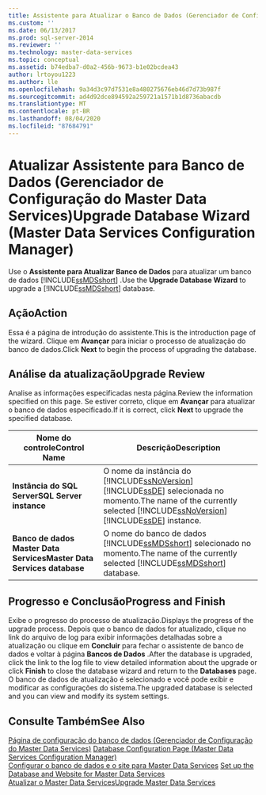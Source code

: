 ```yaml
---
title: Assistente para Atualizar o Banco de Dados (Gerenciador de Configuração do Master Data Services) | Microsoft Docs
ms.custom: ''
ms.date: 06/13/2017
ms.prod: sql-server-2014
ms.reviewer: ''
ms.technology: master-data-services
ms.topic: conceptual
ms.assetid: b74edba7-d0a2-456b-9673-b1e02bcdea43
author: lrtoyou1223
ms.author: lle
ms.openlocfilehash: 9a34d3c97d7531e8a480275676eb46d7d73b987f
ms.sourcegitcommit: ad4d92dce894592a259721a1571b1d8736abacdb
ms.translationtype: MT
ms.contentlocale: pt-BR
ms.lasthandoff: 08/04/2020
ms.locfileid: "87684791"
---
```

# <a name="upgrade-database-wizard-master-data-services-configuration-manager"></a><span data-ttu-id="88ac2-102">Atualizar Assistente para Banco de Dados (Gerenciador de Configuração do Master Data Services)</span><span class="sxs-lookup"><span data-stu-id="88ac2-102">Upgrade Database Wizard (Master Data Services Configuration Manager)</span></span>
  <span data-ttu-id="88ac2-103">Use o **Assistente para Atualizar Banco de Dados** para atualizar um banco de dados [!INCLUDE[ssMDSshort](../includes/ssmdsshort-md.md)] .</span><span class="sxs-lookup"><span data-stu-id="88ac2-103">Use the **Upgrade Database Wizard** to upgrade a [!INCLUDE[ssMDSshort](../includes/ssmdsshort-md.md)] database.</span></span>  
  
## <a name="action"></a><span data-ttu-id="88ac2-104">Ação</span><span class="sxs-lookup"><span data-stu-id="88ac2-104">Action</span></span>  
 <span data-ttu-id="88ac2-105">Essa é a página de introdução do assistente.</span><span class="sxs-lookup"><span data-stu-id="88ac2-105">This is the introduction page of the wizard.</span></span> <span data-ttu-id="88ac2-106">Clique em **Avançar** para iniciar o processo de atualização do banco de dados.</span><span class="sxs-lookup"><span data-stu-id="88ac2-106">Click **Next** to begin the process of upgrading the database.</span></span>  
  
## <a name="upgrade-review"></a><span data-ttu-id="88ac2-107">Análise da atualização</span><span class="sxs-lookup"><span data-stu-id="88ac2-107">Upgrade Review</span></span>  
 <span data-ttu-id="88ac2-108">Analise as informações especificadas nesta página.</span><span class="sxs-lookup"><span data-stu-id="88ac2-108">Review the information specified on this page.</span></span> <span data-ttu-id="88ac2-109">Se estiver correto, clique em **Avançar** para atualizar o banco de dados especificado.</span><span class="sxs-lookup"><span data-stu-id="88ac2-109">If it is correct, click **Next** to upgrade the specified database.</span></span>  
  
|<span data-ttu-id="88ac2-110">Nome do controle</span><span class="sxs-lookup"><span data-stu-id="88ac2-110">Control Name</span></span>|<span data-ttu-id="88ac2-111">Descrição</span><span class="sxs-lookup"><span data-stu-id="88ac2-111">Description</span></span>|  
|------------------|-----------------|  
|<span data-ttu-id="88ac2-112">**Instância do SQL Server**</span><span class="sxs-lookup"><span data-stu-id="88ac2-112">**SQL Server instance**</span></span>|<span data-ttu-id="88ac2-113">O nome da instância do [!INCLUDE[ssNoVersion](../includes/ssnoversion-md.md)][!INCLUDE[ssDE](../includes/ssde-md.md)] selecionada no momento.</span><span class="sxs-lookup"><span data-stu-id="88ac2-113">The name of the currently selected [!INCLUDE[ssNoVersion](../includes/ssnoversion-md.md)][!INCLUDE[ssDE](../includes/ssde-md.md)] instance.</span></span>|  
|<span data-ttu-id="88ac2-114">**Banco de dados Master Data Services**</span><span class="sxs-lookup"><span data-stu-id="88ac2-114">**Master Data Services database**</span></span>|<span data-ttu-id="88ac2-115">O nome do banco de dados [!INCLUDE[ssMDSshort](../includes/ssmdsshort-md.md)] selecionado no momento.</span><span class="sxs-lookup"><span data-stu-id="88ac2-115">The name of the currently selected [!INCLUDE[ssMDSshort](../includes/ssmdsshort-md.md)] database.</span></span>|  
  
## <a name="progress-and-finish"></a><span data-ttu-id="88ac2-116">Progresso e Conclusão</span><span class="sxs-lookup"><span data-stu-id="88ac2-116">Progress and Finish</span></span>  
 <span data-ttu-id="88ac2-117">Exibe o progresso do processo de atualização.</span><span class="sxs-lookup"><span data-stu-id="88ac2-117">Displays the progress of the upgrade process.</span></span> <span data-ttu-id="88ac2-118">Depois que o banco de dados for atualizado, clique no link do arquivo de log para exibir informações detalhadas sobre a atualização ou clique em **Concluir** para fechar o assistente de banco de dados e voltar à página **Bancos de Dados** .</span><span class="sxs-lookup"><span data-stu-id="88ac2-118">After the database is upgraded, click the link to the log file to view detailed information about the upgrade or click **Finish** to close the database wizard and return to the **Databases** page.</span></span> <span data-ttu-id="88ac2-119">O banco de dados de atualização é selecionado e você pode exibir e modificar as configurações do sistema.</span><span class="sxs-lookup"><span data-stu-id="88ac2-119">The upgraded database is selected and you can view and modify its system settings.</span></span>  
  
## <a name="see-also"></a><span data-ttu-id="88ac2-120">Consulte Também</span><span class="sxs-lookup"><span data-stu-id="88ac2-120">See Also</span></span>  
 <span data-ttu-id="88ac2-121">[Página de configuração do banco de dados &#40;Gerenciador de Configuração do Master Data Services&#41;](../../2014/master-data-services/database-configuration-page-master-data-services-configuration-manager.md) </span><span class="sxs-lookup"><span data-stu-id="88ac2-121">[Database Configuration Page &#40;Master Data Services Configuration Manager&#41;](../../2014/master-data-services/database-configuration-page-master-data-services-configuration-manager.md) </span></span>  
 <span data-ttu-id="88ac2-122">[Configurar o banco de dados e o site para Master Data Services](set-up-the-database-and-website-for-master-data-services.md) </span><span class="sxs-lookup"><span data-stu-id="88ac2-122">[Set up the Database and Website for Master Data Services](set-up-the-database-and-website-for-master-data-services.md) </span></span>  
 [<span data-ttu-id="88ac2-123">Atualizar o Master Data Services</span><span class="sxs-lookup"><span data-stu-id="88ac2-123">Upgrade Master Data Services</span></span>](../database-engine/install-windows/upgrade-master-data-services.md)  
  
  
